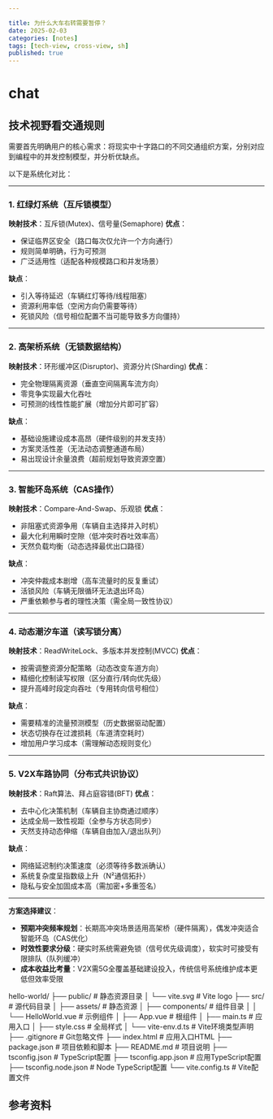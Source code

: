 ```yaml
---

title: 为什么大车右转需要暂停？
date: 2025-02-03 
categories: [notes]
tags: [tech-view, cross-view, sh]
published: true
---
```



# chat

## 技术视野看交通规则

需要首先明确用户的核心需求：将现实中十字路口的不同交通组织方案，分别对应到编程中的并发控制模型，并分析优缺点。

以下是系统化对比：

---

### 1. 红绿灯系统（互斥锁模型）
**映射技术**：互斥锁(Mutex)、信号量(Semaphore)
**优点**：
- 保证临界区安全（路口每次仅允许一个方向通行）
- 规则简单明确，行为可预测
- 广泛适用性（适配各种规模路口和并发场景）

**缺点**：
- 引入等待延迟（车辆红灯等待/线程阻塞）
- 资源利用率低（空闲方向仍需要等待）
- 死锁风险（信号相位配置不当可能导致多方向僵持）

---

### 2. 高架桥系统（无锁数据结构）
**映射技术**：环形缓冲区(Disruptor)、资源分片(Sharding)
**优点**：
- 完全物理隔离资源（垂直空间隔离车流方向）
- 零竞争实现最大化吞吐
- 可预测的线性性能扩展（增加分片即可扩容）

**缺点**：
- 基础设施建设成本高昂（硬件级别的并发支持）
- 方案灵活性差（无法动态调整通道布局）
- 易出现设计余量浪费（超前规划导致资源空置）

---

### 3. 智能环岛系统（CAS操作）
**映射技术**：Compare-And-Swap、乐观锁
**优点**：
- 非阻塞式资源争用（车辆自主选择并入时机）
- 最大化利用瞬时空隙（低冲突时吞吐效率高）
- 天然负载均衡（动态选择最优出口路径）

**缺点**：
- 冲突仲裁成本剧增（高车流量时的反复重试）
- 活锁风险（车辆无限循环无法退出环岛）
- 严重依赖参与者的理性决策（需全局一致性协议）

---

### 4. 动态潮汐车道（读写锁分离）
**映射技术**：ReadWriteLock、多版本并发控制(MVCC)
**优点**：
- 按需调整资源分配策略（动态改变车道方向）
- 精细化控制读写权限（区分直行/转向优先级）
- 提升高峰时段定向吞吐（专用转向信号相位）

**缺点**：
- 需要精准的流量预测模型（历史数据驱动配置）
- 状态切换存在过渡损耗（车道清空耗时）
- 增加用户学习成本（需理解动态规则变化）

---

### 5. V2X车路协同（分布式共识协议）
**映射技术**：Raft算法、拜占庭容错(BFT)
**优点**：
- 去中心化决策机制（车辆自主协商通过顺序）
- 达成全局一致性视距（全参与方状态同步）
- 天然支持动态伸缩（车辆自由加入/退出队列）

**缺点**：
- 网络延迟制约决策速度（必须等待多数派确认）
- 系统复杂度呈指数级上升（N²通信拓扑）
- 隐私与安全加固成本高（需加密+多重签名）

---

**方案选择建议**：
- **预期冲突频率规划**：长期高冲突场景适用高架桥（硬件隔离），偶发冲突适合智能环岛（CAS优化）
- **时效性要求分级**：硬实时系统需避免锁（信号优先级调度），软实时可接受有限排队（队列缓冲）
- **成本收益比考量**：V2X需5G全覆盖基础建设投入，传统信号系统维护成本更低但效率受限



hello-world/
├── public/               # 静态资源目录
│   └── vite.svg          # Vite logo
├── src/                  # 源代码目录
│   ├── assets/           # 静态资源
│   ├── components/       # 组件目录
│   │   └── HelloWorld.vue # 示例组件
│   ├── App.vue           # 根组件
│   ├── main.ts           # 应用入口
│   ├── style.css         # 全局样式
│   └── vite-env.d.ts     # Vite环境类型声明
├── .gitignore            # Git忽略文件
├── index.html            # 应用入口HTML
├── package.json          # 项目依赖和脚本
├── README.md             # 项目说明
├── tsconfig.json         # TypeScript配置
├── tsconfig.app.json     # 应用TypeScript配置
├── tsconfig.node.json    # Node TypeScript配置
└── vite.config.ts        # Vite配置文件

## 参考资料


